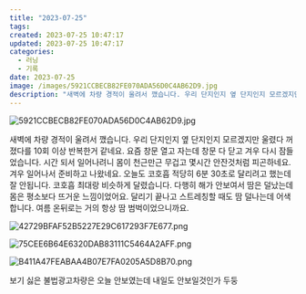 ```yaml
---
title: "2023-07-25"
tags:
created: 2023-07-25 10:47:17
updated: 2023-07-25 10:47:17
categories:
  - 러닝
  - 기록
date: 2023-07-25
image: /images/5921CCBECB82FE070ADA56D0C4AB62D9.jpg
description: "새벽에 차량 경적이 울려서 깼습니다. 우리 단지인지 옆 단지인지 모르겠지만 울렸다 꺼졌다를 10회 이상 반복한거 같네요. 요즘 창문 열고 자는데 창문 다 닫고 겨우 다시 잠들었습니다. 시간 되서 일어나려니 몸이 천근만근 무겁고 몇시간 안잔것처럼 피곤하네요. 겨우 일어나서 준비하고 나왔네"
---
```


![5921CCBECB82FE070ADA56D0C4AB62D9.jpg](/images/5921CCBECB82FE070ADA56D0C4AB62D9.jpg)
 
 

새벽에 차량 경적이 울려서 깼습니다. 우리 단지인지 옆 단지인지 모르겠지만 울렸다 꺼졌다를 10회 이상 반복한거 같네요. 요즘 창문 열고 자는데 창문 다 닫고 겨우 다시 잠들었습니다. 시간 되서 일어나려니 몸이 천근만근 무겁고 몇시간 안잔것처럼 피곤하네요. 겨우 일어나서 준비하고 나왔네요.
오늘도 코호흡 적당히 6분 30초로 달리려고 했는데 잘 안됩니다. 코호흡 최대랑 비슷하게 달렸습니다. 다행히 해가 안보여서 땀은 덜났는데 몸은 평소보다 뜨거운 느낌이었어요. 달리기 끝나고 스트레칭할 때도 땀 덜나는데 어색합니다. 여름 온뒤로는 거의 항상 땀 범벅이었으니까요.

 
 ![42729BFAF52B5227E29C617293F7E677.png](/images/42729BFAF52B5227E29C617293F7E677.png)
 
 

 
 ![75CEE6B64E6320DAB83111C5464A2AFF.png](/images/75CEE6B64E6320DAB83111C5464A2AFF.png)
 
 

 
 ![B411A47FEABAA4B07E7FA0205A5D8B70.png](/images/B411A47FEABAA4B07E7FA0205A5D8B70.png)
 
 

보기 싫은 불법광고차량은 오늘 안보였는데 내일도 안보일것인가 두둥
